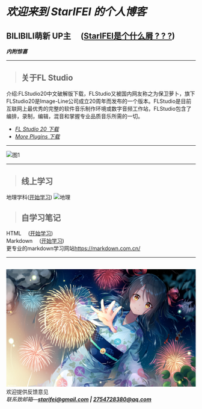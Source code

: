 # _欢迎来到 StarIFEI 的个人博客_
## BILIBILI萌新 UP主 &emsp;([StarIFEI是个什么屑 ? ? ?](docs/aboutme.md))
***内附惊喜***

---------------------------------------------

> ## 关于FL Studio<br>
介绍:FLStudio20中文破解版下载，FLStudio又被国内网友称之为保卫萝卜，旗下FLStudio20是Image-Line公司成立20周年而发布的一个版本。FLStudio是目前互联网上最优秀的完整的软件音乐制作环境或数字音频工作站，FLStudio包含了编排，录制，编辑，混音和掌握专业品质音乐所需的一切。  

* _[FL Studio 20 下载](docs/FLStudio.md)_<br>
* _[More Plugins 下载](docs/plugins.md)_<br>

---------------------------------------------

![图1](https://img3.vilipix.com/picture/pages/regular/2021/07/09/21/21/92127758_p0_master1200.jpg)

---------------------------------------------

> ## 线上学习
地理学科([开始学习](docs/地理学习.md))
![地理](../image/Geo.png)

> ## 自学习笔记
HTML &emsp;([开始学习](docs/html学习.md))    
Markdown &emsp;([开始学习](docs/markdown学习.md))    
更专业的markdown学习网站<https://markdown.com.cn/>  

---------------------------------------------

&emsp;&emsp; ![图片2](image/64992682_p0_master1200.jpg)   
欢迎提供反馈意见   
_联系致邮箱—__<starifei@gmail.com> | <2754728380@qq.com>___
